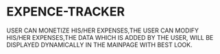 # EXPENCE-TRACKER 
USER CAN MONETIZE HIS/HER EXPENSES,THE USER CAN MODIFY HIS/HER EXPENSES,THE DATA WHICH IS ADDED BY THE USER, WILL BE DISPLAYED DYNAMICALLY IN THE MAINPAGE WITH BEST LOOK. 
